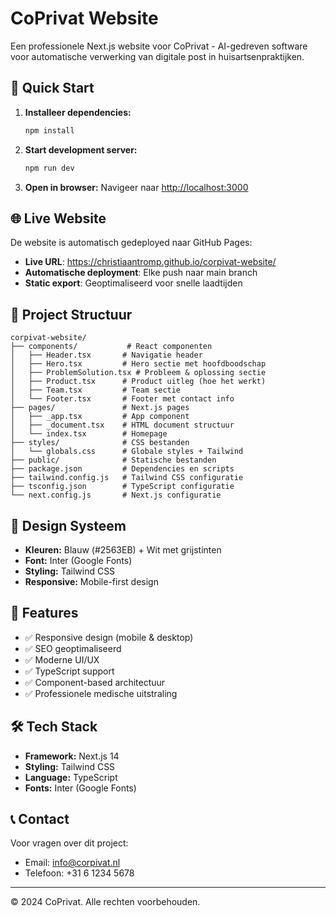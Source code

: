# CoPrivat Website

Een professionele Next.js website voor CoPrivat - AI-gedreven software voor automatische verwerking van digitale post in huisartsenpraktijken.

## 🚀 Quick Start

1. **Installeer dependencies:**
   ```bash
   npm install
   ```

2. **Start development server:**
   ```bash
   npm run dev
   ```

3. **Open in browser:**
   Navigeer naar [http://localhost:3000](http://localhost:3000)

## 🌐 Live Website

De website is automatisch gedeployed naar GitHub Pages:
- **Live URL**: https://christiaantromp.github.io/corpivat-website/
- **Automatische deployment**: Elke push naar main branch
- **Static export**: Geoptimaliseerd voor snelle laadtijden

## 📁 Project Structuur

```
corpivat-website/
├── components/           # React componenten
│   ├── Header.tsx       # Navigatie header
│   ├── Hero.tsx         # Hero sectie met hoofdboodschap
│   ├── ProblemSolution.tsx # Probleem & oplossing sectie
│   ├── Product.tsx      # Product uitleg (hoe het werkt)
│   ├── Team.tsx         # Team sectie
│   └── Footer.tsx       # Footer met contact info
├── pages/               # Next.js pages
│   ├── _app.tsx         # App component
│   ├── _document.tsx    # HTML document structuur
│   └── index.tsx        # Homepage
├── styles/              # CSS bestanden
│   └── globals.css      # Globale styles + Tailwind
├── public/              # Statische bestanden
├── package.json         # Dependencies en scripts
├── tailwind.config.js   # Tailwind CSS configuratie
├── tsconfig.json        # TypeScript configuratie
└── next.config.js       # Next.js configuratie
```

## 🎨 Design Systeem

- **Kleuren:** Blauw (#2563EB) + Wit met grijstinten
- **Font:** Inter (Google Fonts)
- **Styling:** Tailwind CSS
- **Responsive:** Mobile-first design

## 📱 Features

- ✅ Responsive design (mobile & desktop)
- ✅ SEO geoptimaliseerd
- ✅ Moderne UI/UX
- ✅ TypeScript support
- ✅ Component-based architectuur
- ✅ Professionele medische uitstraling

## 🛠️ Tech Stack

- **Framework:** Next.js 14
- **Styling:** Tailwind CSS
- **Language:** TypeScript
- **Fonts:** Inter (Google Fonts)

## 📞 Contact

Voor vragen over dit project:
- Email: info@corpivat.nl
- Telefoon: +31 6 1234 5678

---

© 2024 CoPrivat. Alle rechten voorbehouden.


